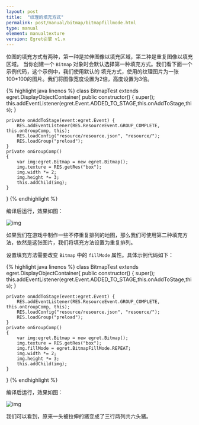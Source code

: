 ```yaml
---
layout: post
title:  "纹理的填充方式"
permalink: post/manual/bitmap/bitmapfillmode.html
type: manual
element: manualtexture
version: Egret引擎 v1.x
---
```


位图的填充方式有两种，第一种是拉伸图像以填充区域，第二种是重复图像以填充区域。
当你创建一个 `Bitmap` 对象时会默认选择第一种填充方式。我们看下面一个示例代码，这个示例中，我们使用默认的
填充方式，使用的纹理图片为一张100*100的图片。我们将图像宽度设置为2倍，高度设置为3倍。


{% highlight java linenos %}
class BitmapTest extends egret.DisplayObjectContainer{
    public constructor()
    {
        super();
        this.addEventListener(egret.Event.ADDED_TO_STAGE,this.onAddToStage,this);
    }

    private onAddToStage(event:egret.Event) {
        RES.addEventListener(RES.ResourceEvent.GROUP_COMPLETE, this.onGroupComp, this);
        RES.loadConfig("resource/resource.json", "resource/");
        RES.loadGroup("preload");
    }
    private onGroupComp()
    {
        var img:egret.Bitmap = new egret.Bitmap();
        img.texture = RES.getRes("box");
        img.width *= 2;
        img.height *= 3;
        this.addChild(img);
    }
}
{% endhighlight %}

编译后运行，效果如图：

![img]({{site.baseurl}}/assets/img/bitmapfillmode1.png)

如果我们在游戏中制作一些不停重复排列的地图，那么我们可使用第二种填充方法，依然是这张图片，我们将填充方法设置为重复排列。

设置填充方法需要改变 `Bitmap` 中的 `fillMode` 属性。具体示例代码如下：

{% highlight java linenos %}
class BitmapTest extends egret.DisplayObjectContainer{
    public constructor()
    {
        super();
        this.addEventListener(egret.Event.ADDED_TO_STAGE,this.onAddToStage,this);
    }

    private onAddToStage(event:egret.Event) {
        RES.addEventListener(RES.ResourceEvent.GROUP_COMPLETE, this.onGroupComp, this);
        RES.loadConfig("resource/resource.json", "resource/");
        RES.loadGroup("preload");
    }
    private onGroupComp()
    {
        var img:egret.Bitmap = new egret.Bitmap();
        img.texture = RES.getRes("box");
        img.fillMode = egret.BitmapFillMode.REPEAT;
        img.width *= 2;
        img.height *= 3;
        this.addChild(img);
    }
}
{% endhighlight %}

编译后运行，效果如图：

![img]({{site.baseurl}}/assets/img/bitmapfillmode2.png)

我们可以看到，原来一头被拉伸的猪变成了三行两列共六头猪。

